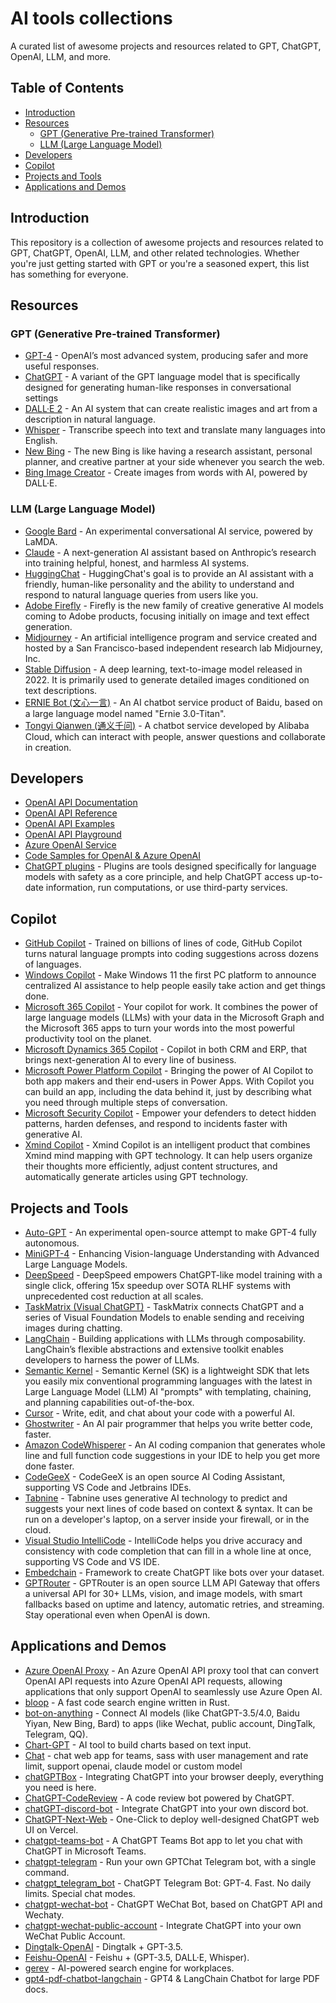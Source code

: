 # AI tools collections

A curated list of awesome projects and resources related to GPT, ChatGPT, OpenAI, LLM, and more.

## Table of Contents

- [Introduction](#introduction)
- [Resources](#resources)
  - [GPT (Generative Pre-trained Transformer)](#gpt-generative-pre-trained-transformer)
  - [LLM (Large Language Model)](#llm-large-language-model)
- [Developers](#developers)
- [Copilot](#copilot)
- [Projects and Tools](#projects-and-tools)
- [Applications and Demos](#applications-and-demos)

## Introduction

This repository is a collection of awesome projects and resources related to GPT, ChatGPT, OpenAI, LLM, and other related technologies. Whether you're just getting started with GPT or you're a seasoned expert, this list has something for everyone.

## Resources

### GPT (Generative Pre-trained Transformer)

- [GPT-4](https://openai.com/product/gpt-4) - OpenAI’s most advanced system, producing safer and more useful responses.
- [ChatGPT](https://openai.com/blog/chatgpt) - A variant of the GPT language model that is specifically designed for generating human-like responses in conversational settings
- [DALL·E 2](https://openai.com/product/dall-e-2) - An AI system that can create realistic images and art from a description in natural language.
- [Whisper](https://openai.com/research/whisper) - Transcribe speech into text and translate many languages into English.
- [New Bing](https://news.microsoft.com/the-new-Bing/) - The new Bing is like having a research assistant, personal planner, and creative partner at your side whenever you search the web.
- [Bing Image Creator](https://blogs.microsoft.com/blog/2023/03/21/create-images-with-your-words-bing-image-creator-comes-to-the-new-bing/) - Create images from
words with AI, powered by DALL·E.

### LLM (Large Language Model)

- [Google Bard](https://bard.google.com/) - An experimental conversational AI service, powered by LaMDA.
- [Claude](https://www.anthropic.com/index/introducing-claude) - A next-generation AI assistant based on Anthropic’s research into training helpful, honest, and harmless AI systems.
- [HuggingChat](https://huggingface.co/chat/) - HuggingChat's goal is to provide an AI assistant with a friendly, human-like personality and the ability to understand and respond to natural language queries from users like you.
- [Adobe Firefly](https://www.adobe.com/sensei/generative-ai/firefly.html) - Firefly is the new family of creative generative AI models coming to Adobe products, focusing initially on image and text effect generation.
- [Midjourney](https://en.wikipedia.org/wiki/Midjourney) - An artificial intelligence program and service created and hosted by a San Francisco-based independent research lab Midjourney, Inc.
- [Stable Diffusion](https://github.com/Stability-AI/stablediffusion) - A deep learning, text-to-image model released in 2022. It is primarily used to generate detailed images conditioned on text descriptions.
- [ERNIE Bot (文心一言)](https://yiyan.baidu.com/) - An AI chatbot service product of Baidu, based on a large language model named "Ernie 3.0-Titan".
- [Tongyi Qianwen (通义千问)](https://tongyi.aliyun.com/) - A chatbot service developed by Alibaba Cloud, which can interact with people, answer questions and collaborate in creation.

## Developers

- [OpenAI API Documentation](https://platform.openai.com/docs/introduction)
- [OpenAI API Reference](https://platform.openai.com/docs/api-reference)
- [OpenAI API Examples](https://platform.openai.com/examples)
- [OpenAI API Playground](https://platform.openai.com/playground)
- [Azure OpenAI Service](https://learn.microsoft.com/en-us/azure/cognitive-services/openai/overview)
- [Code Samples for OpenAI & Azure OpenAI](https://github.com/formulahendry/openai-examples)
- [ChatGPT plugins](https://openai.com/blog/chatgpt-plugins) - Plugins are tools designed specifically for language models with safety as a core principle, and help ChatGPT access up-to-date information, run computations, or use third-party services.

## Copilot

- [GitHub Copilot](https://github.com/features/copilot) - Trained on billions of lines of code, GitHub Copilot turns natural language prompts into coding suggestions across dozens of languages.
- [Windows Copilot](https://blogs.windows.com/windowsdeveloper/2023/05/23/bringing-the-power-of-ai-to-windows-11-unlocking-a-new-era-of-productivity-for-customers-and-developers-with-windows-copilot-and-dev-home/) - Make Windows 11 the first PC platform to announce centralized AI assistance to help people easily take action and get things done.
- [Microsoft 365 Copilot](https://blogs.microsoft.com/blog/2023/03/16/introducing-microsoft-365-copilot-your-copilot-for-work/) - Your copilot for work. It combines the power of large language models (LLMs) with your data in the Microsoft Graph and the Microsoft 365 apps to turn your words into the most powerful productivity tool on the planet.
- [Microsoft Dynamics 365 Copilot](https://blogs.microsoft.com/blog/2023/03/06/introducing-microsoft-dynamics-365-copilot/) - Copilot in both CRM and ERP, that brings next-generation AI to every line of business.
- [Microsoft Power Platform Copilot](https://powerapps.microsoft.com/en-us/blog/announcing-a-next-generation-ai-copilot-in-microsoft-power-apps-that-will-transform-low-code-development/) - Bringing the power of AI Copilot to both app makers and their end-users in Power Apps. With Copilot you can build an app, including the data behind it, just by describing what you need through multiple steps of conversation.
- [Microsoft Security Copilot](https://www.microsoft.com/en-us/security/business/ai-machine-learning/microsoft-security-copilot) - Empower your defenders to detect hidden patterns, harden defenses, and respond to incidents faster with generative AI.
- [Xmind Copilot](https://xmind.ai/) - Xmind Copilot is an intelligent product that combines Xmind mind mapping with GPT technology. It can help users organize their thoughts more efficiently, adjust content structures, and automatically generate articles using GPT technology.

## Projects and Tools

- [Auto-GPT](https://github.com/Significant-Gravitas/Auto-GPT) - An experimental open-source attempt to make GPT-4 fully autonomous.
- [MiniGPT-4](https://minigpt-4.github.io/) - Enhancing Vision-language Understanding with Advanced Large Language Models.
- [DeepSpeed](https://github.com/microsoft/DeepSpeed) - DeepSpeed empowers ChatGPT-like model training with a single click, offering 15x speedup over SOTA RLHF systems with unprecedented cost reduction at all scales.
- [TaskMatrix (Visual ChatGPT)](https://github.com/microsoft/TaskMatrix) - TaskMatrix connects ChatGPT and a series of Visual Foundation Models to enable sending and receiving images during chatting.
- [LangChain](https://www.langchain.com/) - Building applications with LLMs through composability. LangChain’s flexible abstractions and extensive toolkit enables developers to harness the power of LLMs.
- [Semantic Kernel](https://github.com/microsoft/semantic-kernel) - Semantic Kernel (SK) is a lightweight SDK that lets you easily mix conventional programming languages with the latest in Large Language Model (LLM) AI "prompts" with templating, chaining, and planning capabilities out-of-the-box.
- [Cursor](https://www.cursor.so/) - Write, edit, and chat about your code with a powerful AI.
- [Ghostwriter](https://replit.com/site/ghostwriter) - An AI pair programmer that helps you write better code, faster.
- [Amazon CodeWhisperer](https://aws.amazon.com/codewhisperer/) - An AI coding companion that generates whole line and full function code suggestions in your IDE to help you get more done faster.
- [CodeGeeX](https://codegeex.cn/) - CodeGeeX is an open source AI Coding Assistant, supporting VS Code and Jetbrains IDEs.
- [Tabnine](https://www.tabnine.com/) - Tabnine uses generative AI technology to predict and suggests your next lines of code based on context & syntax. It can be run on a developer's laptop, on a server inside your firewall, or in the cloud.
- [Visual Studio IntelliCode](https://visualstudio.microsoft.com/services/intellicode/) - IntelliCode helps you drive accuracy and consistency with code completion that can fill in a whole line at once, supporting VS Code and VS IDE.
- [Embedchain](https://github.com/embedchain/embedchain) - Framework to create ChatGPT like bots over your dataset.
- [GPTRouter](https://gpt-router.writesonic.com/) - GPTRouter is an open source LLM API Gateway that offers a universal API for 30+ LLMs, vision, and image models, with smart fallbacks based on uptime and latency, automatic retries, and streaming. Stay operational even when OpenAI is down.

## Applications and Demos


- [Azure OpenAI Proxy](https://github.com/scalaone/azure-openai-proxy) - An Azure OpenAI API proxy tool that can convert OpenAI API requests into Azure OpenAI API requests, allowing applications that only support OpenAI to seamlessly use Azure Open AI.
- [bloop](https://github.com/BloopAI/bloop) - A fast code search engine written in Rust.
- [bot-on-anything](https://github.com/zhayujie/bot-on-anything) - Connect AI models (like ChatGPT-3.5/4.0, Baidu Yiyan, New Bing, Bard) to apps (like Wechat, public account, DingTalk, Telegram, QQ).
- [Chart-GPT](https://github.com/whoiskatrin/chart-gpt) - AI tool to build charts based on text input.
- [Chat](https://github.com/swuecho/chat) - chat web app for teams, sass with user management and rate limit, support openai, claude model or custom model
- [chatGPTBox](https://github.com/josStorer/chatGPTBox) - Integrating ChatGPT into your browser deeply, everything you need is here.
- [ChatGPT-CodeReview](https://github.com/anc95/ChatGPT-CodeReview) - A code review bot powered by ChatGPT.
- [chatGPT-discord-bot](https://github.com/Zero6992/chatGPT-discord-bot) - Integrate ChatGPT into your own discord bot.
- [ChatGPT-Next-Web](https://github.com/Yidadaa/ChatGPT-Next-Web) - One-Click to deploy well-designed ChatGPT web UI on Vercel.
- [chatgpt-teams-bot](https://github.com/formulahendry/chatgpt-teams-bot) - A ChatGPT Teams Bot app to let you chat with ChatGPT in Microsoft Teams.
- [chatgpt-telegram](https://github.com/m1guelpf/chatgpt-telegram) - Run your own GPTChat Telegram bot, with a single command.
- [chatgpt_telegram_bot](https://github.com/karfly/chatgpt_telegram_bot) - ChatGPT Telegram Bot: GPT-4. Fast. No daily limits. Special chat modes.
- [chatgpt-wechat-bot](https://github.com/formulahendry/chatgpt-wechat-bot) - ChatGPT WeChat Bot, based on ChatGPT API and Wechaty.
- [chatgpt-wechat-public-account](https://github.com/formulahendry/chatgpt-wechat-public-account) - Integrate ChatGPT into your own WeChat Public Account.
- [Dingtalk-OpenAI](https://github.com/ConnectAI-E/Dingtalk-OpenAI) - Dingtalk + GPT-3.5.
- [Feishu-OpenAI](https://github.com/ConnectAI-E/Feishu-OpenAI) - Feishu + (GPT-3.5, DALL·E, Whisper).
- [gerev](https://github.com/GerevAI/gerev) - AI-powered search engine for workplaces.
- [gpt4-pdf-chatbot-langchain](https://github.com/mayooear/gpt4-pdf-chatbot-langchain) - GPT4 & LangChain Chatbot for large PDF docs.
